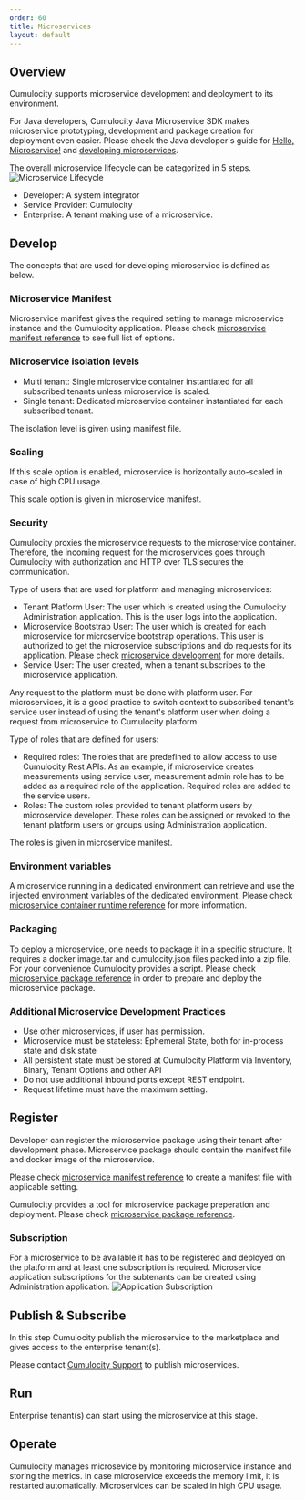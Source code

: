 ```yaml
---
order: 60
title: Microservices
layout: default
---
```

## Overview

Cumulocity supports microservice development and deployment to its environment.

For Java developers, Cumulocity Java Microservice SDK makes microservice prototyping, development and package creation for deployment even easier. Please check the Java developer's guide for [Hello, Microservice!](/guides/java/java-microservice) and [developing microservices](/guides/java/developing-microservice).

The overall microservice lifecycle can be categorized in 5 steps.
![Microservice Lifecycle](/guides/concepts-guide/microservicelifecycle.png)

* Developer: A system integrator
* Service Provider: Cumulocity
* Enterprise: A tenant making use of a microservice.

## Develop

The concepts that are used for developing microservice is defined as below.

### Microservice Manifest

Microservice manifest gives the required setting to manage microservice instance and the Cumulocity application.
Please check [microservice manifest reference](/guides/reference/microservice-manifest) to see full list of options.

### Microservice isolation levels

* Multi tenant: Single microservice container instantiated for all subscribed tenants unless microservice is scaled.
* Single tenant: Dedicated microservice container instantiated for each subscribed tenant.

The isolation level is given using manifest file.

### Scaling

If this scale option is enabled, microservice is horizontally auto-scaled in case of high CPU usage.

This scale option is given in microservice manifest.

### Security

Cumulocity proxies the microservice requests to the microservice container. Therefore, the incoming request for the microservices goes through Cumulocity with authorization and HTTP over TLS secures the communication.

Type of users that are used for platform and managing microservices:

* Tenant Platform User: The user which is created using the Cumulocity Administration application. This is the user logs into the application.
* Microservice Bootstrap User: The user which is created for each microservice for microservice bootstrap operations. This user is authorized to get the microservice subscriptions and do requests for its application. Please check [microservice development](/guides/rest/microservice-development) for more details.
* Service User: The user created, when a tenant subscribes to the microservice application.

Any request to the platform must be done with platform user.
For microservices, it is a good practice to switch context to subscribed tenant's service user instead of using the tenant's platform user when doing a request from microservice to Cumulocity platform.

Type of roles that are defined for users:

* Required roles: The roles that are predefined to allow access to use Cumulocity Rest APIs.
As an example, if microservice creates measurements using service user, measurement admin role has to be added as a required role of the application.
Required roles are added to the service users.
* Roles: The custom roles provided to tenant platform users by microservice developer.
These roles can be assigned or revoked to the tenant platform users or groups using Administration application.

The roles is given in microservice manifest.

### Environment variables

A microservice running in a dedicated environment can retrieve and use the injected environment variables of the dedicated environment.
Please check [microservice container runtime reference](guides/reference/microservice-runtime) for more information.

### Packaging

To deploy a microservice, one needs to package it in a specific structure. It requires a docker image.tar and cumulocity.json files packed into a zip file. For your convenience Cumulocity provides a script. Please check [microservice package reference](/guides/reference/microservice-package) in order to prepare and deploy the microservice package.

### Additional Microservice Development Practices
* Use other microservices, if user has permission.
* Microservice must be stateless: Ephemeral State, both for in-process state and disk state
* All persistent state must be stored at Cumulocity Platform via Inventory, Binary, Tenant Options and other API
* Do not use additional inbound ports except REST endpoint.
* Request lifetime must have the maximum setting.

## Register
Developer can register the microservice package using their tenant after development phase.
Microservice package should contain the manifest file and docker image of the microservice.

Please check [microservice manifest reference](/guides/reference/microservice-manifest) to create a manifest file with applicable setting.

Cumulocity provides a tool for microservice package preperation and deployment. Please check [microservice package reference](/guides/reference/microservice-package).

### Subscription

For a microservice to be available it has to be registered and deployed on the platform and at least one subscription is required.
Microservice application subscriptions for the subtenants can be created using Administration application.
![Application Subscription](/guides/concepts-guide/applicationsubscription.png)

## Publish & Subscribe
In this step Cumulocity publish the microservice to the marketplace and gives access to the enterprise tenant(s).

Please contact [Cumulocity Support](https://support.cumulocity.com/hc/en-us) to publish microservices.

## Run
Enterprise tenant(s) can start using the microservice at this stage.

## Operate
Cumulocity manages microsevice by monitoring microservice instance and storing the metrics. In case microservice exceeds the memory limit, it is restarted automatically. Microservices can be scaled in high CPU usage.
